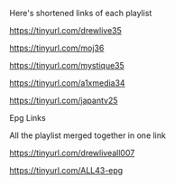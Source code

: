 Here's shortened links of each playlist

https://tinyurl.com/drewlive35

https://tinyurl.com/moj36

https://tinyurl.com/mystique35

https://tinyurl.com/a1xmedia34

https://tinyurl.com/japantv25

Epg Links


All the playlist merged together in one link

https://tinyurl.com/drewliveall007

https://tinyurl.com/ALL43-epg
